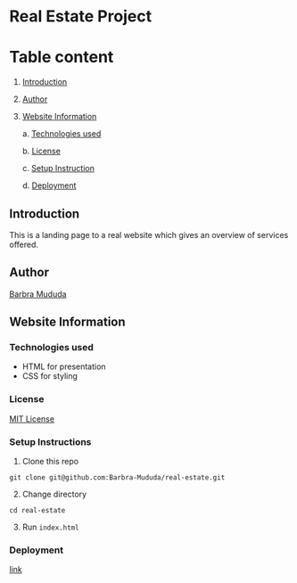 # Real Estate Project

# Table content
1. [Introduction](#introduction)
2. [Author](#author)
3. [Website Information](#website-Information)

     a. [Technologies used](#technologies-used)

     b. [License](#setup-instructions)

     c. [Setup Instruction](#setup-instructions)
     
     d. [Deployment](#deployment)

## Introduction <a name= "introduction"></a>
This is a landing page to a real website which gives an overview of services offered.

## Author <a name= "author"></a>

[Barbra Mududa](https://github.com/Barbra-Mududa)

## Website Information <a name= "website-information"></a>
### Technologies used <a name= "technologies-used"></a>

- HTML for presentation
- CSS for styling

### License <a name= "license"></a>

[MIT License](LICENSE)

### Setup Instructions <a name= "setup-instructions"></a>

1. Clone this repo

```
git clone git@github.com:Barbra-Mududa/real-estate.git
```

2. Change directory

```
cd real-estate
```

3. Run `index.html`

### Deployment <a name= "deployment"></a>

[link](https://barbra-mududa.github.io/real-estate/)


